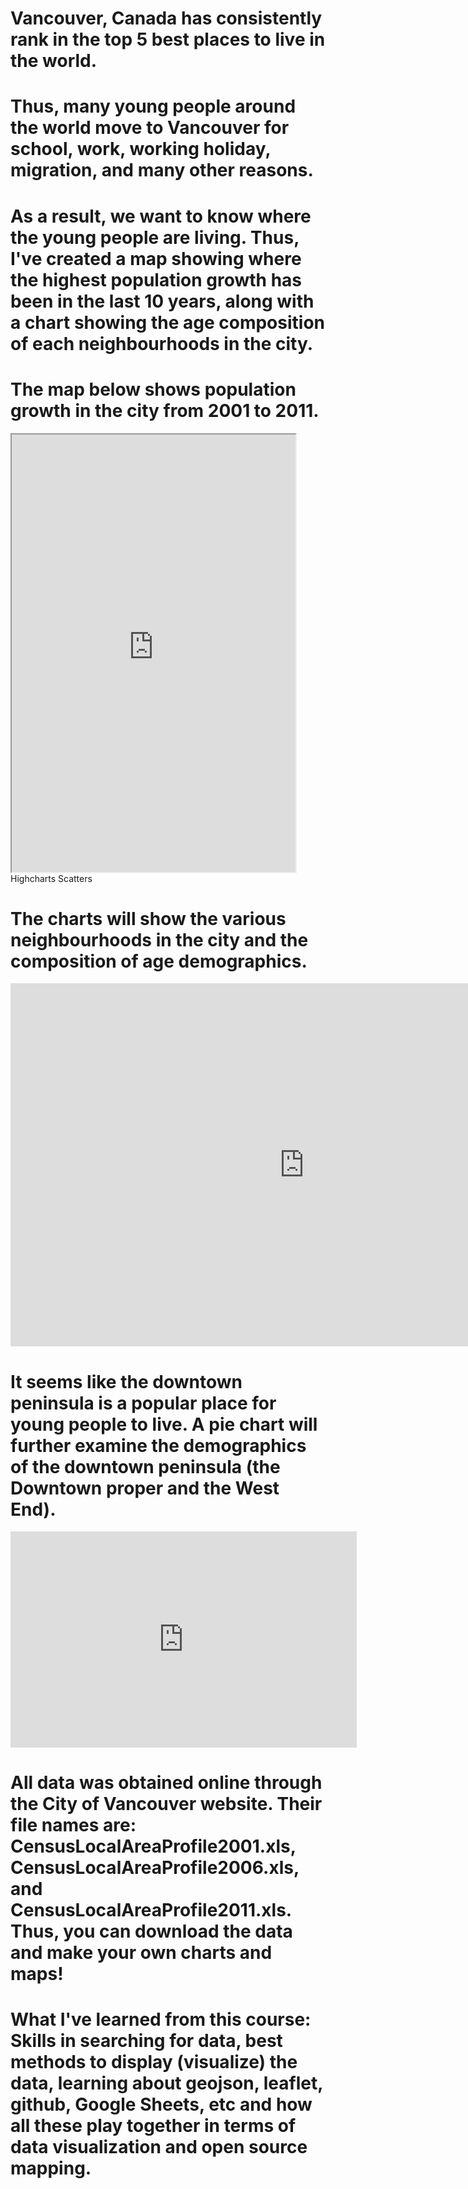 # Vancouver, Canada has consistently rank in the top 5 best places to live in the world. 
# Thus, many young people around the world move to Vancouver for school, work, working holiday, migration, and many other reasons. 
# As a result, we want to know where the young people are living. Thus, I've created a map showing where the highest population growth has been in the last 10 years, along with a chart showing the age composition of each neighbourhoods in the city.

# The map below shows population growth in the city from 2001 to 2011.
<iframe src="https://cheungkl04.github.io/LT-Maps-w-G-Sheets/" width="90%" height="700"></iframe>
Highcharts Scatters

# The charts will show the various neighbourhoods in the city and the composition of age demographics.
<iframe width="939.5" height="580.9241666666667" seamless frameborder="0" scrolling="no" src="https://docs.google.com/spreadsheets/d/1IiSdQwNaB51xkVnd3RNxQhxLu0t_4nU2CvaYq0BD8Jk/pubchart?oid=1485065387&amp;format=interactive"></iframe>

# It seems like the downtown peninsula is a popular place for young people to live. A pie chart will further examine the demographics of the downtown peninsula (the Downtown proper and the West End).

<iframe width="554.2601078167118" height="345.5" seamless frameborder="0" scrolling="no" src="https://docs.google.com/spreadsheets/d/1IiSdQwNaB51xkVnd3RNxQhxLu0t_4nU2CvaYq0BD8Jk/pubchart?oid=1385958942&amp;format=interactive"></iframe>

# All data was obtained online through the City of Vancouver website. Their file names are: CensusLocalAreaProfile2001.xls, CensusLocalAreaProfile2006.xls, and CensusLocalAreaProfile2011.xls. Thus, you can download the data and make your own charts and maps!
# What I've learned from this course: Skills in searching for data, best methods to display (visualize) the data, learning about geojson, leaflet, github, Google Sheets, etc and how all these play together in terms of data visualization and open source mapping.
